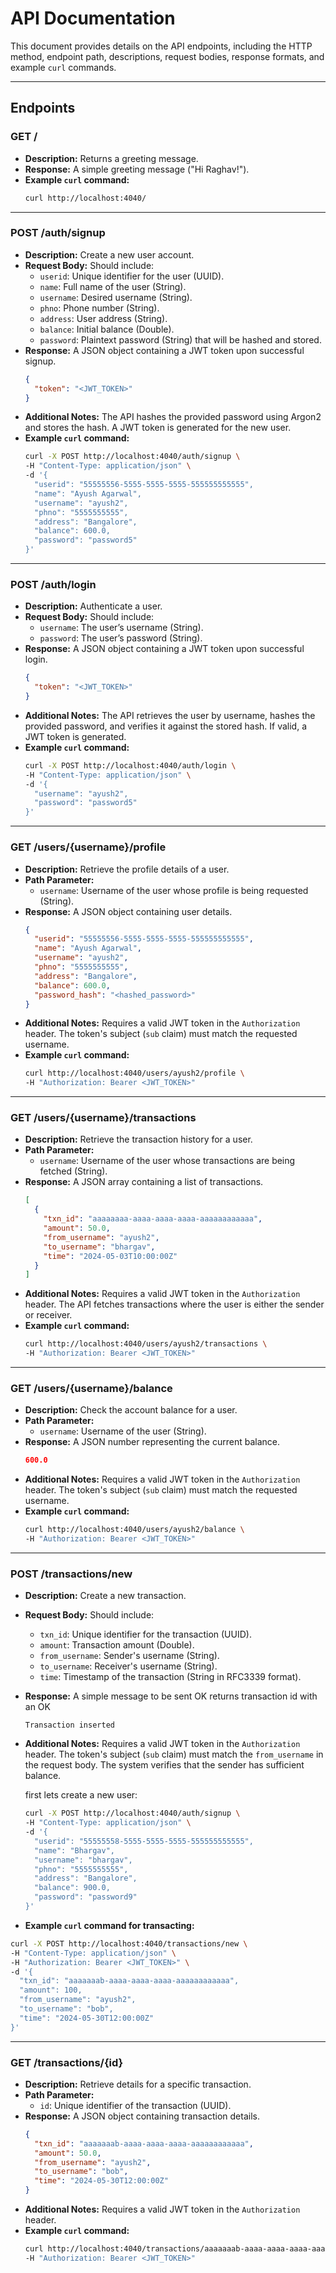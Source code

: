 # API Documentation

This document provides details on the API endpoints, including the HTTP method, endpoint path, descriptions, request bodies, response formats, and example `curl` commands.

---

## Endpoints

### GET /

- **Description:** Returns a greeting message.
- **Response:** A simple greeting message ("Hi Raghav!").
- **Example `curl` command:**
  ```sh
  curl http://localhost:4040/
  ```

---

### POST /auth/signup

- **Description:** Create a new user account.
- **Request Body:** Should include:
  - `userid`: Unique identifier for the user (UUID).
  - `name`: Full name of the user (String).
  - `username`: Desired username (String).
  - `phno`: Phone number (String).
  - `address`: User address (String).
  - `balance`: Initial balance (Double).
  - `password`: Plaintext password (String) that will be hashed and stored.
- **Response:** A JSON object containing a JWT token upon successful signup.
  ```json
  {
    "token": "<JWT_TOKEN>"
  }
  ```
- **Additional Notes:** The API hashes the provided password using Argon2 and stores the hash. A JWT token is generated for the new user.
- **Example `curl` command:**
  ```sh
  curl -X POST http://localhost:4040/auth/signup \
  -H "Content-Type: application/json" \
  -d '{
    "userid": "55555556-5555-5555-5555-555555555555",
    "name": "Ayush Agarwal",
    "username": "ayush2",
    "phno": "5555555555",
    "address": "Bangalore",
    "balance": 600.0,
    "password": "password5"
  }'
  ```

---

### POST /auth/login

- **Description:** Authenticate a user.
- **Request Body:** Should include:
  - `username`: The user’s username (String).
  - `password`: The user’s password (String).
- **Response:** A JSON object containing a JWT token upon successful login.
  ```json
  {
    "token": "<JWT_TOKEN>"
  }
  ```
- **Additional Notes:** The API retrieves the user by username, hashes the provided password, and verifies it against the stored hash. If valid, a JWT token is generated.
- **Example `curl` command:**
  ```sh
  curl -X POST http://localhost:4040/auth/login \
  -H "Content-Type: application/json" \
  -d '{
    "username": "ayush2",
    "password": "password5"
  }'
  ```

---

### GET /users/{username}/profile

- **Description:** Retrieve the profile details of a user.
- **Path Parameter:**
  - `username`: Username of the user whose profile is being requested (String).
- **Response:** A JSON object containing user details.
  ```json
  {
    "userid": "55555556-5555-5555-5555-555555555555",
    "name": "Ayush Agarwal",
    "username": "ayush2",
    "phno": "5555555555",
    "address": "Bangalore",
    "balance": 600.0,
    "password_hash": "<hashed_password>"
  }
  ```
- **Additional Notes:** Requires a valid JWT token in the `Authorization` header. The token's subject (`sub` claim) must match the requested username.
- **Example `curl` command:**
  ```sh
  curl http://localhost:4040/users/ayush2/profile \
  -H "Authorization: Bearer <JWT_TOKEN>"
  ```

---

### GET /users/{username}/transactions

- **Description:** Retrieve the transaction history for a user.
- **Path Parameter:**
  - `username`: Username of the user whose transactions are being fetched (String).
- **Response:** A JSON array containing a list of transactions.
  ```json
  [
    {
      "txn_id": "aaaaaaaa-aaaa-aaaa-aaaa-aaaaaaaaaaaa",
      "amount": 50.0,
      "from_username": "ayush2",
      "to_username": "bhargav",
      "time": "2024-05-03T10:00:00Z"
    }
  ]
  ```
- **Additional Notes:** Requires a valid JWT token in the `Authorization` header. The API fetches transactions where the user is either the sender or receiver.
- **Example `curl` command:**
  ```sh
  curl http://localhost:4040/users/ayush2/transactions \
  -H "Authorization: Bearer <JWT_TOKEN>"
  ```

---

### GET /users/{username}/balance

- **Description:** Check the account balance for a user.
- **Path Parameter:**
  - `username`: Username of the user (String).
- **Response:** A JSON number representing the current balance.
  ```json
  600.0
  ```
- **Additional Notes:** Requires a valid JWT token in the `Authorization` header. The token's subject (`sub` claim) must match the requested username.
- **Example `curl` command:**
  ```sh
  curl http://localhost:4040/users/ayush2/balance \
  -H "Authorization: Bearer <JWT_TOKEN>"
  ```

---

### POST /transactions/new

- **Description:** Create a new transaction.
- **Request Body:** Should include:
  - `txn_id`: Unique identifier for the transaction (UUID).
  - `amount`: Transaction amount (Double).
  - `from_username`: Sender's username (String).
  - `to_username`: Receiver's username (String).
  - `time`: Timestamp of the transaction (String in RFC3339 format).
- **Response:** A simple message to be sent  OK returns transaction id with an OK
  ```text
  Transaction inserted
  ```
- **Additional Notes:** Requires a valid JWT token in the `Authorization` header. The token's subject (`sub` claim) must match the `from_username` in the request body. The system verifies that the sender has sufficient balance.


  first lets create a new user:

  ```sh
  curl -X POST http://localhost:4040/auth/signup \
  -H "Content-Type: application/json" \
  -d '{
    "userid": "55555558-5555-5555-5555-555555555555",
    "name": "Bhargav",
    "username": "bhargav",
    "phno": "5555555555",
    "address": "Bangalore",
    "balance": 900.0,
    "password": "password9"
  }'

 - **Example `curl` command for transacting:**
  ```sh
  curl -X POST http://localhost:4040/transactions/new \
  -H "Content-Type: application/json" \
  -H "Authorization: Bearer <JWT_TOKEN>" \
  -d '{
    "txn_id": "aaaaaaab-aaaa-aaaa-aaaa-aaaaaaaaaaaa",
    "amount": 100,
    "from_username": "ayush2",
    "to_username": "bob",
    "time": "2024-05-30T12:00:00Z"
  }'
```

---

### GET /transactions/{id}

- **Description:** Retrieve details for a specific transaction.
- **Path Parameter:**
  - `id`: Unique identifier of the transaction (UUID).
- **Response:** A JSON object containing transaction details.
  ```json
  {
    "txn_id": "aaaaaaab-aaaa-aaaa-aaaa-aaaaaaaaaaaa",
    "amount": 50.0,
    "from_username": "ayush2",
    "to_username": "bob",
    "time": "2024-05-30T12:00:00Z"
  }
  ```
- **Additional Notes:** Requires a valid JWT token in the `Authorization` header.
- **Example `curl` command:**
  ```sh
  curl http://localhost:4040/transactions/aaaaaaab-aaaa-aaaa-aaaa-aaaaaaaaaaaa \
  -H "Authorization: Bearer <JWT_TOKEN>"
  ```

